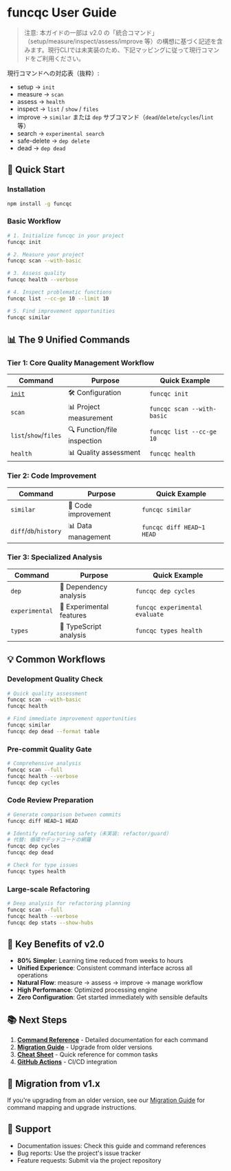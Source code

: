 # funcqc User Guide

> 注意: 本ガイドの一部は v2.0 の「統合コマンド」（setup/measure/inspect/assess/improve 等）の構想に基づく記述を含みます。現行CLIでは未実装のため、下記マッピングに従って現行コマンドをご利用ください。

現行コマンドへの対応表（抜粋）:
- setup → `init`
- measure → `scan`
- assess → `health`
- inspect → `list` / `show` / `files`
- improve → `similar` または `dep` サブコマンド（`dead`/`delete`/`cycles`/`lint` 等）
- search → `experimental search`
- safe-delete → `dep delete`
- dead → `dep dead`

## 🚀 Quick Start

### Installation

```bash
npm install -g funcqc
```

### Basic Workflow

```bash
# 1. Initialize funcqc in your project
funcqc init

# 2. Measure your project
funcqc scan --with-basic

# 3. Assess quality
funcqc health --verbose

# 4. Inspect problematic functions
funcqc list --cc-ge 10 --limit 10

# 5. Find improvement opportunities
funcqc similar
```

## 📊 The 9 Unified Commands

### Tier 1: Core Quality Management Workflow

| Command | Purpose | Quick Example |
|---------|---------|---------------|
| [`init`](../README.md) | 🛠️ Configuration | `funcqc init` |
| `scan` | 📊 Project measurement | `funcqc scan --with-basic` |
| `list`/`show`/`files` | 🔍 Function/file inspection | `funcqc list --cc-ge 10` |
| `health` | 📊 Quality assessment | `funcqc health` |

### Tier 2: Code Improvement

| Command | Purpose | Quick Example |
|---------|---------|---------------|
| `similar` | 🔧 Code improvement | `funcqc similar` |
| `diff`/`db`/`history` | 📊 Data management | `funcqc diff HEAD~1 HEAD` |

### Tier 3: Specialized Analysis

| Command | Purpose | Quick Example |
|---------|---------|---------------|
| `dep` | 🔗 Dependency analysis | `funcqc dep cycles` |
| `experimental` | 🔧 Experimental features | `funcqc experimental evaluate` |
| `types` | 🧩 TypeScript analysis | `funcqc types health` |

## 💡 Common Workflows

### Development Quality Check

```bash
# Quick quality assessment
funcqc scan --with-basic
funcqc health

# Find immediate improvement opportunities
funcqc similar
funcqc dep dead --format table
```

### Pre-commit Quality Gate

```bash
# Comprehensive analysis
funcqc scan --full
funcqc health --verbose
funcqc dep cycles
```

### Code Review Preparation

```bash
# Generate comparison between commits
funcqc diff HEAD~1 HEAD

# Identify refactoring safety（未実装: refactor/guard）
# 代替: 循環やデッドコードの網羅
funcqc dep cycles
funcqc dep dead

# Check for type issues
funcqc types health
```

### Large-scale Refactoring

```bash
# Deep analysis for refactoring planning
funcqc scan --full
funcqc health --verbose
funcqc dep stats --show-hubs
```

## 🎯 Key Benefits of v2.0

- **80% Simpler**: Learning time reduced from weeks to hours
- **Unified Experience**: Consistent command interface across all operations
- **Natural Flow**: measure → assess → improve → manage workflow
- **High Performance**: Optimized processing engine
- **Zero Configuration**: Get started immediately with sensible defaults

## 📚 Next Steps

1. **[Command Reference](commands/)** - Detailed documentation for each command
2. **[Migration Guide](migration-guide.md)** - Upgrade from older versions
3. **[Cheat Sheet](cheatsheet.md)** - Quick reference for common tasks
4. **[GitHub Actions](github-actions-integration.md)** - CI/CD integration

## 🔄 Migration from v1.x

If you're upgrading from an older version, see our [Migration Guide](migration-guide.md) for command mapping and upgrade instructions.

## 💬 Support

- Documentation issues: Check this guide and command references
- Bug reports: Use the project's issue tracker
- Feature requests: Submit via the project repository
